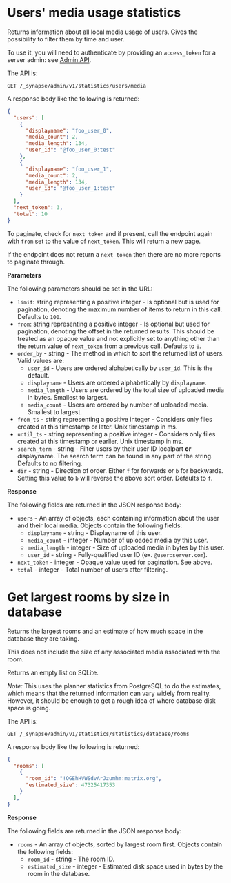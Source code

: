 # Users' media usage statistics

Returns information about all local media usage of users. Gives the
possibility to filter them by time and user.

To use it, you will need to authenticate by providing an `access_token`
for a server admin: see [Admin API](../usage/administration/admin_api/).

The API is:

```
GET /_synapse/admin/v1/statistics/users/media
```

A response body like the following is returned:

```json
{
  "users": [
    {
      "displayname": "foo_user_0",
      "media_count": 2,
      "media_length": 134,
      "user_id": "@foo_user_0:test"
    },
    {
      "displayname": "foo_user_1",
      "media_count": 2,
      "media_length": 134,
      "user_id": "@foo_user_1:test"
    }
  ],
  "next_token": 3,
  "total": 10
}
```

To paginate, check for `next_token` and if present, call the endpoint
again with `from` set to the value of `next_token`. This will return a new page.

If the endpoint does not return a `next_token` then there are no more
reports to paginate through.

**Parameters**

The following parameters should be set in the URL:

* `limit`: string representing a positive integer - Is optional but is
  used for pagination, denoting the maximum number of items to return
  in this call. Defaults to `100`.
* `from`: string representing a positive integer - Is optional but used for pagination,
  denoting the offset in the returned results. This should be treated as an opaque value
  and not explicitly set to anything other than the return value of `next_token` from a
  previous call. Defaults to `0`.
* `order_by` - string - The method in which to sort the returned list of users. Valid values are:
  - `user_id` - Users are ordered alphabetically by `user_id`. This is the default.
  - `displayname` - Users are ordered alphabetically by `displayname`.
  - `media_length` - Users are ordered by the total size of uploaded media in bytes.
    Smallest to largest.
  - `media_count` - Users are ordered by number of uploaded media. Smallest to largest.
* `from_ts` - string representing a positive integer - Considers only
  files created at this timestamp or later. Unix timestamp in ms.
* `until_ts` - string representing a positive integer - Considers only
  files created at this timestamp or earlier. Unix timestamp in ms.
* `search_term` - string - Filter users by their user ID localpart **or** displayname.
  The search term can be found in any part of the string.
  Defaults to no filtering.
* `dir` - string - Direction of order. Either `f` for forwards or `b` for backwards.
  Setting this value to `b` will reverse the above sort order. Defaults to `f`.


**Response**

The following fields are returned in the JSON response body:

* `users` - An array of objects, each containing information
  about the user and their local media. Objects contain the following fields:
  - `displayname` - string - Displayname of this user.
  - `media_count` - integer - Number of uploaded media by this user.
  - `media_length` - integer - Size of uploaded media in bytes by this user.
  - `user_id` - string - Fully-qualified user ID (ex. `@user:server.com`).
* `next_token` - integer - Opaque value used for pagination. See above.
* `total` - integer - Total number of users after filtering.


# Get largest rooms by size in database

Returns the largest rooms and an estimate of how much space in the database they
are taking.

This does not include the size of any associated media associated with the room.

Returns an empty list on SQLite.

*Note:* This uses the planner statistics from PostgreSQL to do the estimates,
which means that the returned information can vary widely from reality. However,
it should be enough to get a rough idea of where database disk space is going.


The API is:

```
GET /_synapse/admin/v1/statistics/statistics/database/rooms
```

A response body like the following is returned:

```json
{
  "rooms": [
    {
      "room_id": "!OGEhHVWSdvArJzumhm:matrix.org",
      "estimated_size": 47325417353
    }
  ],
}
```



**Response**

The following fields are returned in the JSON response body:

* `rooms` - An array of objects, sorted by largest room first. Objects contain
  the following fields:
  - `room_id` - string - The room ID.
  - `estimated_size` - integer - Estimated disk space used in bytes by the room
    in the database.

